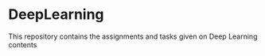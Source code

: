 # DeepLearning

 This repository contains the  assignments and tasks given on Deep Learning contents
